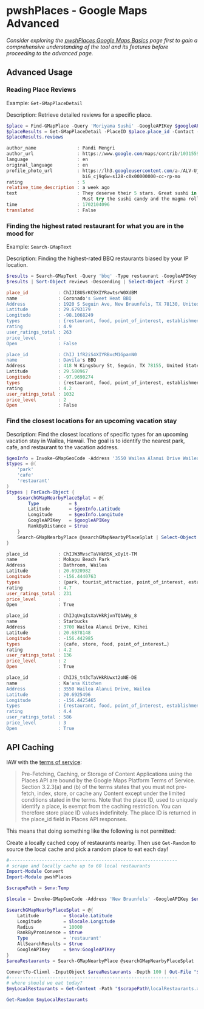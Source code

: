 # pwshPlaces - Google Maps Advanced

*Consider exploring the [pwshPlaces Google Maps Basics](pwshPlaces-Google-Maps-Basics.md) page first to gain a comprehensive understanding of the tool and its features before proceeding to the advanced page.*

## Advanced Usage

### Reading Place Reviews

Example: `Get-GMapPlaceDetail`

Description: Retrieve detailed reviews for a specific place.

```powershell
$place = Find-GMapPlace -Query 'Moriyama Sushi' -GoogleAPIKey $googleAPIKey
$placeResults = Get-GMapPlaceDetail -PlaceID $place.place_id -Contact -Atmosphere -GoogleAPIKey $googleAPIKey
$placeResults.reviews

author_name               : Pandi Mengri
author_url                : https://www.google.com/maps/contrib/103155997216156600311/reviews
language                  : en
original_language         : en
profile_photo_url         : https://lh3.googleusercontent.com/a-/ALV-UjXBSQKNln5qS4BIbWYlobh0YIgouKCKQXmh
                            biG_cj9q6w=s128-c0x00000000-cc-rp-mo
rating                    : 5
relative_time_description : a week ago
text                      : They deserve their 5 stars. Great sushi in a cozy and homey environment!
                            Must try the sushi candy and the magma roll
time                      : 1702104096
translated                : False
```

### Finding the highest rated restaurant for what you are in the mood for

Example: `Search-GMapText`

Description: Finding the highest-rated BBQ restaurants biased by your IP location.

```powershell
$results = Search-GMapText -Query 'bbq' -Type restaurant -GoogleAPIKey $googleAPIKey
$results | Sort-Object reviews -Descending | Select-Object -First 2

place_id           : ChIJI8USrKC9XIYRawtsrW0XdBM
name               : Coronado's Sweet Heat BBQ
Address            : 1920 S Seguin Ave, New Braunfels, TX 78130, United States
Latitude           : 29.6793179
Longitude          : -98.1068249
types              : {restaurant, food, point_of_interest, establishment}
rating             : 4.9
user_ratings_total : 263
price_level        :
Open               : False

place_id           : ChIJ_1fR2iS4XIYRBxcM1GpanN0
name               : Davila's BBQ
Address            : 418 W Kingsbury St, Seguin, TX 78155, United States
Latitude           : 29.580967
Longitude          : -97.9690274
types              : {restaurant, food, point_of_interest, establishment}
rating             : 4.2
user_ratings_total : 1032
price_level        : 2
Open               : False
```

### Find the closest locations for an upcoming vacation stay

Description: Find the closest locations of specific types for an upcoming vacation stay in Wailea, Hawaii. The goal is to identify the nearest park, cafe, and restaurant to the vacation address.

```powershell
$geoInfo = Invoke-GMapGeoCode -Address '3550 Wailea Alanui Drive Wailea, Hawaii, United States, 96753' -GoogleAPIKey $googleAPIKey
$types = @(
    'park'
    'cafe'
    'restaurant'
)
$types | ForEach-Object {
    $searchGMapNearbyPlaceSplat = @{
        Type           = $_
        Latitude       = $geoInfo.Latitude
        Longitude      = $geoInfo.Longitude
        GoogleAPIKey   = $googleAPIKey
        RankByDistance = $true
    }
    Search-GMapNearbyPlace @searchGMapNearbyPlaceSplat | Select-Object -First 1
}

place_id           : ChIJW3MvscTaVHkR5K_xOy1t-TM
name               : Mokapu Beach Park
Address            : Bathroom, Wailea
Latitude           : 20.6920982
Longitude          : -156.4440763
types              : {park, tourist_attraction, point_of_interest, establishment}
rating             : 4.7
user_ratings_total : 231
price_level        :
Open               : True

place_id           : ChIJqUvqIsXaVHkRjvnTQbAHy_8
name               : Starbucks
Address            : 3700 Wailea Alanui Drive, Kihei
Latitude           : 20.6878148
Longitude          : -156.442985
types              : {cafe, store, food, point_of_interest…}
rating             : 4.2
user_ratings_total : 136
price_level        : 2
Open               : True

place_id           : ChIJS_t43cTaVHkRUwxt2oNE-DE
name               : Ka'ana Kitchen
Address            : 3550 Wailea Alanui Drive, Wailea
Latitude           : 20.6925496
Longitude          : -156.4425465
types              : {restaurant, food, point_of_interest, establishment}
rating             : 4.4
user_ratings_total : 586
price_level        : 3
Open               : True
```

## API Caching

IAW with the [terms of service](https://cloud.google.com/maps-platform/terms/):

> Pre-Fetching, Caching, or Storage of Content
Applications using the Places API are bound by the Google Maps Platform Terms of Service. Section 3.2.3(a) and (b) of the terms states that you must not pre-fetch, index, store, or cache any Content except under the limited conditions stated in the terms.
Note that the place ID, used to uniquely identify a place, is exempt from the caching restriction. You can therefore store place ID values indefinitely. The place ID is returned in the place_id field in Places API responses.

This means that doing something like the following is not permitted:

Create a locally cached copy of restaurants nearby. Then use `Get-Random` to source the local cache and pick a random place to eat each day!

```powershell
#--------------------------------------------------------------
# scrape and locally cache up to 60 local restaurants
Import-Module Convert
Import-Module pwshPlaces

$scrapePath = $env:Temp

$locale = Invoke-GMapGeoCode -Address 'New Braunfels' -GoogleAPIKey $env:GoogleAPIKey

$searchGMapNearbyPlaceSplat = @{
    Latitude         = $locale.Latitude
    Longitude        = $locale.Longitude
    Radius           = 10000
    RankByProminence = $true
    Type             = 'restaurant'
    AllSearchResults = $true
    GoogleAPIKey     = $env:GoogleAPIKey
}
$areaRestaurants = Search-GMapNearbyPlace @searchGMapNearbyPlaceSplat

ConvertTo-Clixml -InputObject $areaRestaurants -Depth 100 | Out-File "$scrapePath\localRestaurants.xml"
#--------------------------------------------------------------
# where should we eat today?
$myLocalRestaurants = Get-Content -Path "$scrapePath\localRestaurants.xml" -Raw | ConvertFrom-Clixml

Get-Random $myLocalRestaurants
```
